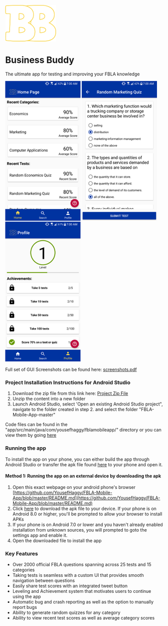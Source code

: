 ![Logo image](ReadMeImages/logo.png)
# Business Buddy
The ultimate app for testing and improving your FBLA knowledge

<img src="ReadMeImages/home_page.png" width="240" height="445"/> <img src="ReadMeImages/test_page.png" width="240" height="445"/> <img src="ReadMeImages/profile_page.png" width="240" height="445"/>

Full set of GUI Screenshots can be found here: [screenshots.pdf](screenshots.pdf)



### Project Installation Instructions for Android Studio
1. Download the zip file  from this link here: [Project Zip File](https://github.com/YousefHaggy/FBLA-Mobile-App/archive/master.zip)
2. Unzip the content into a new folder
3. Launch Android Studio, select 'Open an existing Android Studio project", navigate to the folder created in step 2. and select the folder "FBLA-Mobile-App-master"

Code files can be found in the "app/src/main/java/com/yousefhaggy/fblamobileapp/" directory or you can view them by going [here](app/src/main/java/com/yousefhaggy/fblamobileapp/)
### Running the app
To install the app on your phone, you can either build the app through Android Studio or transfer the apk file found  [here](https://github.com/YousefHaggy/FBLA-Mobile-App/raw/master/apk/BusinessBud.apk) to your phone and open it.
#### Method 1: Running the app on an external device by downloading the apk
1. Open this exact webpage on your android phone's browser [https://github.com/YousefHaggy/FBLA-Mobile-App/blob/master/README.md](https://github.com/YousefHaggy/FBLA-Mobile-App/blob/master/README.md)
2. Click [here](https://github.com/YousefHaggy/FBLA-Mobile-App/raw/master/apk/BusinessBud.apk) to download the apk file to your device. If your phone is on Android 8.0 or higher, you'll be prompted to allow your browser to install APKs
3. If your phone is on Android 7.0 or lower and you haven't already enabled installation from unknown sources, you will prompted to goto the settings app and enable it. 
4. Open the downloaded file to install the app



### Key Features
 - Over 2000 official FBLA questions spanning across 25 tests and 15 categories
 - Taking tests is seamless with a custom UI that provides smooth navigation between questions
 - Easily share test scores with an integrated tweet button
 - Leveling and Achievement system that motivates users to continue using the app
 - Automatic bug and crash reporting as well as the option to manually report bugs
 - Ability to generate random quizzes for any category
 - Ability to view recent test scores as well as average category scores 

